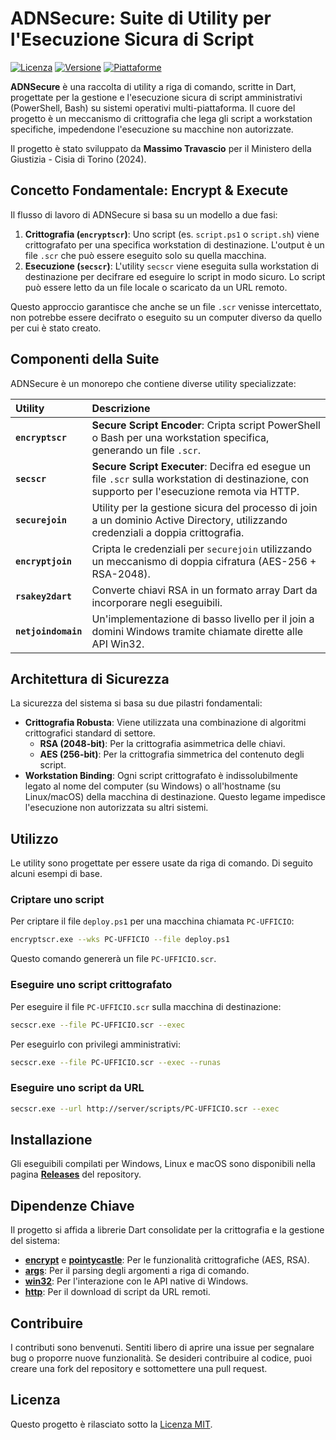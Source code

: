 # ADNSecure: Suite di Utility per l'Esecuzione Sicura di Script

[![Licenza](https://img.shields.io/badge/licenza-MIT-blue.svg)](https://opensource.org/licenses/MIT)
[![Versione](https://img.shields.io/github/v/release/mtravascio/adnsecure)](https://github.com/mtravascio/adnsecure/releases/latest)
[![Piattaforme](https://img.shields.io/badge/piattaforme-Windows%20%7C%20Linux%20%7C%20macOS-lightgrey.svg)](https://github.com/mtravascio/adnsecure/releases/latest)

**ADNSecure** è una raccolta di utility a riga di comando, scritte in Dart, progettate per la gestione e l'esecuzione sicura di script amministrativi (PowerShell, Bash) su sistemi operativi multi-piattaforma. Il cuore del progetto è un meccanismo di crittografia che lega gli script a workstation specifiche, impedendone l'esecuzione su macchine non autorizzate.

Il progetto è stato sviluppato da **Massimo Travascio** per il Ministero della Giustizia - Cisia di Torino (2024).

## Concetto Fondamentale: Encrypt & Execute

Il flusso di lavoro di ADNSecure si basa su un modello a due fasi:

1.  **Crittografia (`encryptscr`)**: Uno script (es. `script.ps1` o `script.sh`) viene crittografato per una specifica workstation di destinazione. L'output è un file `.scr` che può essere eseguito solo su quella macchina.
2.  **Esecuzione (`secscr`)**: L'utility `secscr` viene eseguita sulla workstation di destinazione per decifrare ed eseguire lo script in modo sicuro. Lo script può essere letto da un file locale o scaricato da un URL remoto.

Questo approccio garantisce che anche se un file `.scr` venisse intercettato, non potrebbe essere decifrato o eseguito su un computer diverso da quello per cui è stato creato.

## Componenti della Suite

ADNSecure è un monorepo che contiene diverse utility specializzate:

| Utility         | Descrizione                                                                                                                                |
| :-------------- | :----------------------------------------------------------------------------------------------------------------------------------------- |
| **`encryptscr`**    | **Secure Script Encoder**: Cripta script PowerShell o Bash per una workstation specifica, generando un file `.scr`.                          |
| **`secscr`**        | **Secure Script Executer**: Decifra ed esegue un file `.scr` sulla workstation di destinazione, con supporto per l'esecuzione remota via HTTP. |
| **`securejoin`**    | Utility per la gestione sicura del processo di join a un dominio Active Directory, utilizzando credenziali a doppia crittografia.         |
| **`encryptjoin`**   | Cripta le credenziali per `securejoin` utilizzando un meccanismo di doppia cifratura (AES-256 + RSA-2048).                                |
| **`rsakey2dart`**   | Converte chiavi RSA in un formato array Dart da incorporare negli eseguibili.                                                              |
| **`netjoindomain`** | Un'implementazione di basso livello per il join a domini Windows tramite chiamate dirette alle API Win32.                                      |

## Architettura di Sicurezza

La sicurezza del sistema si basa su due pilastri fondamentali:

-   **Crittografia Robusta**: Viene utilizzata una combinazione di algoritmi crittografici standard di settore.
    -   **RSA (2048-bit)**: Per la crittografia asimmetrica delle chiavi.
    -   **AES (256-bit)**: Per la crittografia simmetrica del contenuto degli script.
-   **Workstation Binding**: Ogni script crittografato è indissolubilmente legato al nome del computer (su Windows) o all'hostname (su Linux/macOS) della macchina di destinazione. Questo legame impedisce l'esecuzione non autorizzata su altri sistemi.

## Utilizzo

Le utility sono progettate per essere usate da riga di comando. Di seguito alcuni esempi di base.

### Criptare uno script

Per criptare il file `deploy.ps1` per una macchina chiamata `PC-UFFICIO`:

```bash
encryptscr.exe --wks PC-UFFICIO --file deploy.ps1
```

Questo comando genererà un file `PC-UFFICIO.scr`.

### Eseguire uno script crittografato

Per eseguire il file `PC-UFFICIO.scr` sulla macchina di destinazione:

```bash
secscr.exe --file PC-UFFICIO.scr --exec
```

Per eseguirlo con privilegi amministrativi:

```bash
secscr.exe --file PC-UFFICIO.scr --exec --runas
```

### Eseguire uno script da URL

```bash
secscr.exe --url http://server/scripts/PC-UFFICIO.scr --exec
```

## Installazione

Gli eseguibili compilati per Windows, Linux e macOS sono disponibili nella pagina [**Releases**](https://github.com/mtravascio/adnsecure/releases) del repository.

## Dipendenze Chiave

Il progetto si affida a librerie Dart consolidate per la crittografia e la gestione del sistema:

-   **[encrypt](https://pub.dev/packages/encrypt)** e **[pointycastle](https://pub.dev/packages/pointycastle)**: Per le funzionalità crittografiche (AES, RSA).
-   **[args](https://pub.dev/packages/args)**: Per il parsing degli argomenti a riga di comando.
-   **[win32](https://pub.dev/packages/win32)**: Per l'interazione con le API native di Windows.
-   **[http](https://pub.dev/packages/http)**: Per il download di script da URL remoti.

## Contribuire

I contributi sono benvenuti. Sentiti libero di aprire una issue per segnalare bug o proporre nuove funzionalità. Se desideri contribuire al codice, puoi creare una fork del repository e sottomettere una pull request.

## Licenza

Questo progetto è rilasciato sotto la [Licenza MIT](https://opensource.org/licenses/MIT).
